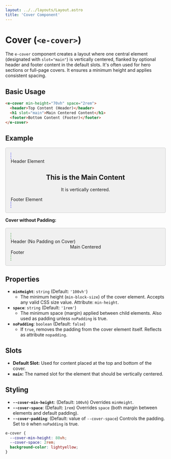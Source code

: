 ```yaml
---
layout: ../../layouts/Layout.astro
title: 'Cover Component'
---
```


# Cover (`<e-cover>`)

The `e-cover` component creates a layout where one central element (designated with `slot="main"`) is vertically centered, flanked by optional header and footer content in the default slots. It's often used for hero sections or full-page covers. It ensures a minimum height and applies consistent spacing.

## Basic Usage

```html
<e-cover min-height="70vh" space="2rem">
  <header>Top Content (Header)</header>
  <h1 slot="main">Main Centered Content</h1>
  <footer>Bottom Content (Footer)</footer>
</e-cover>
```

## Example

<div class="example-container" style="border: 1px solid #ccc;">
  <e-cover min-height="400px" space="1.5rem" style="border: 1px dashed blue;">
    <div class="example-item bg-example-cyan">Header Element</div>
    <div slot="main" class="example-item bg-example-orange" style="text-align: center;">
      <h2>This is the Main Content</h2>
      <p>It is vertically centered.</p>
    </div>
    <div class="example-item bg-example-green">Footer Element</div>
  </e-cover>
</div>

**Cover without Padding:**

<div class="example-container" style="border: 1px solid #ccc;">
  <e-cover min-height="300px" space="1rem" no-padding style="border: 1px dashed green;">
    <div class="example-item bg-example-cyan">Header (No Padding on Cover)</div>
    <div slot="main" class="example-item bg-example-orange" style="text-align: center;">Main Centered</div>
    <div class="example-item bg-example-green">Footer</div>
  </e-cover>
</div>


<style>
.example-container {
  background-color: #f0f0f0;
  padding: 1rem;
  margin-top: 1rem;
  border-radius: 4px;
}
</style>

<script>
  // Import the component definition
  import 'e-layout/cover';
</script>

## Properties

*   **`minHeight`**: `string` (Default: `'100vh'`)
    *   The minimum height (`min-block-size`) of the cover element. Accepts any valid CSS size value. Attribute: `min-height`.
*   **`space`**: `string` (Default: `'1rem'`)
    *   The minimum space (margin) applied between child elements. Also used as padding unless `noPadding` is true.
*   **`noPadding`**: `boolean` (Default: `false`)
    *   If `true`, removes the padding from the cover element itself. Reflects as attribute `nopadding`.

## Slots

*   **Default Slot:** Used for content placed at the top and bottom of the cover.
*   **`main`:** The named slot for the element that should be vertically centered.

## Styling

*   **`--cover-min-height`**: (Default: `100vh`) Overrides `minHeight`.
*   **`--cover-space`**: (Default: `1rem`) Overrides `space` (both margin between elements and default padding).
*   **`--cover-padding`**: (Default: value of `--cover-space`) Controls the padding. Set to `0` when `noPadding` is true.

```css
e-cover {
  --cover-min-height: 80vh;
  --cover-space: 2rem;
  background-color: lightyellow;
}